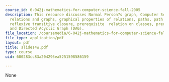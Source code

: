 ```yaml
---
course_id: 6-042j-mathematics-for-computer-science-fall-2005
description: This resource discusses Normal Person?s graph, Computer Scientist?s graph,
  relations and graphs, graphical properties of relations, paths, path relations,
  reflexive transitive closure, prerequisite  relation on classes, prerequisite graph,
  and Directed Acyclic Graph (DAG).
file_location: /coursemedia/6-042j-mathematics-for-computer-science-fall-2005/600283cc83a204295ea5251598586159_slides4w.pdf
file_type: application/pdf
layout: pdf
title: slides4w.pdf
type: course
uid: 600283cc83a204295ea5251598586159

---
```

None